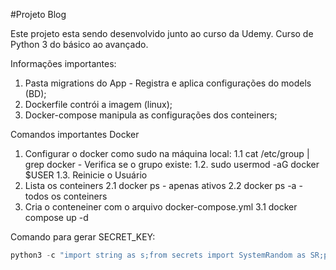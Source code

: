 #Projeto Blog

Este projeto esta sendo desenvolvido junto ao curso da Udemy.
Curso de Python 3 do básico ao avançado.

Informações importantes:

1. Pasta migrations do App - Registra e aplica configurações do models (BD);
2. Dockerfile contrói a imagem (linux);
3. Docker-compose manipula as configurações dos conteiners;

Comandos importantes Docker
1. Configurar o docker como sudo na máquina local:
    1.1 cat /etc/group | grep docker - Verifica se o grupo existe:
    1.2. sudo usermod -aG docker $USER
    1.3. Reinicie o Usuário
2. Lista os conteiners
    2.1 docker ps - apenas ativos
    2.2 docker ps -a - todos os conteiners
3. Cria o conteneiner com o arquivo docker-compose.yml
    3.1 docker compose up -d

Comando para gerar SECRET_KEY:
~~~python
python3 -c "import string as s;from secrets import SystemRandom as SR;print(''.join(SR().choices(s.ascii_letters + s.digits + s.punctuation, k=64)));"
~~~
